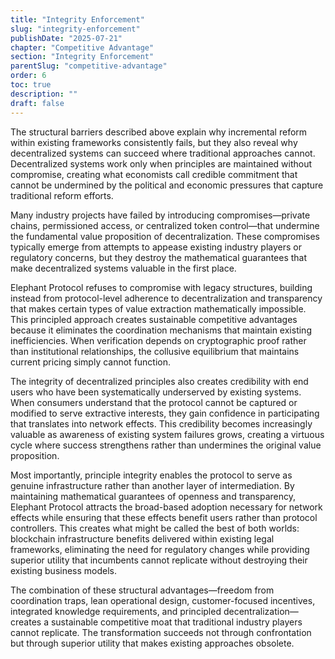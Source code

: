 ```yaml
---
title: "Integrity Enforcement"
slug: "integrity-enforcement"
publishDate: "2025-07-21"
chapter: "Competitive Advantage"
section: "Integrity Enforcement"
parentSlug: "competitive-advantage"
order: 6
toc: true
description: ""
draft: false
---
```


The structural barriers described above explain why incremental reform within existing frameworks consistently fails, but they also reveal why decentralized systems can succeed where traditional approaches cannot. Decentralized systems work only when principles are maintained without compromise, creating what economists call credible commitment that cannot be undermined by the political and economic pressures that capture traditional reform efforts.

Many industry projects have failed by introducing compromises—private chains, permissioned access, or centralized token control—that undermine the fundamental value proposition of decentralization. These compromises typically emerge from attempts to appease existing industry players or regulatory concerns, but they destroy the mathematical guarantees that make decentralized systems valuable in the first place.

Elephant Protocol refuses to compromise with legacy structures, building instead from protocol-level adherence to decentralization and transparency that makes certain types of value extraction mathematically impossible. This principled approach creates sustainable competitive advantages because it eliminates the coordination mechanisms that maintain existing inefficiencies. When verification depends on cryptographic proof rather than institutional relationships, the collusive equilibrium that maintains current pricing simply cannot function.

The integrity of decentralized principles also creates credibility with end users who have been systematically underserved by existing systems. When consumers understand that the protocol cannot be captured or modified to serve extractive interests, they gain confidence in participating that translates into network effects. This credibility becomes increasingly valuable as awareness of existing system failures grows, creating a virtuous cycle where success strengthens rather than undermines the original value proposition.

Most importantly, principle integrity enables the protocol to serve as genuine infrastructure rather than another layer of intermediation. By maintaining mathematical guarantees of openness and transparency, Elephant Protocol attracts the broad-based adoption necessary for network effects while ensuring that these effects benefit users rather than protocol controllers. This creates what might be called the best of both worlds: blockchain infrastructure benefits delivered within existing legal frameworks, eliminating the need for regulatory changes while providing superior utility that incumbents cannot replicate without destroying their existing business models.

The combination of these structural advantages—freedom from coordination traps, lean operational design, customer-focused incentives, integrated knowledge requirements, and principled decentralization—creates a sustainable competitive moat that traditional industry players cannot replicate. The transformation succeeds not through confrontation but through superior utility that makes existing approaches obsolete.
